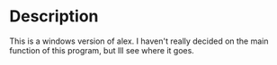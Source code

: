 # Description

This is a windows version of alex. I haven't really decided on the main function of this program, but Ill see where it goes.
